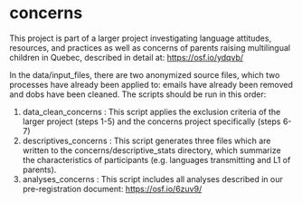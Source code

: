 # concerns
This project is part of a larger project investigating language attitudes, resources, and practices as well as concerns of parents raising multilingual children in Quebec, described in detail at: https://osf.io/ydqvb/

In the data/input_files, there are two anonymized source files, which two processes have already been applied to: emails have already been removed and dobs have been cleaned. The scripts should be run in this order: 

1. data_clean_concerns : This script applies the exclusion criteria of the larger project (steps 1-5) and the concerns project specifically (steps 6-7)
2. descriptives_concerns : This script generates three files which are written to the concerns/descriptive_stats directory, which summarize the characteristics of participants (e.g. languages transmitting and L1 of parents). 
3. analyses_concerns : This script includes all analyses described in our pre-registration document: https://osf.io/6zuv9/ 

